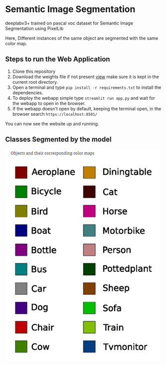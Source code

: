 # Semantic Image Segmentation
deeplabv3+ trained on pascal voc dataset for Semantic Image Segmentation using PixelLib

Here, Different instances of the same object are segmented with the same color map.

## Steps to run the Web Application

1) Clone this repository 
2) Download the weights file if not present [view](https://github.com/ayoolaolafenwa/PixelLib/releases/download/1.1/deeplabv3_xception_tf_dim_ordering_tf_kernels.h5) make sure it is kept in the current root directory.
3) Open a terminal and type 
  `pip install -r requirements.txt` to install the dependencies.
4) To deploy the webapp simple type 
  `streamlit run app.py` and wait for the webapp to open in the browser.
5) If the webapp doesn't open by default, keeping the terminal open, in the browser search
  `https://localhost:8501/`
 
You can now see the website up and running.


## Classes Segmented by the model
![img](xception_model_colormap.png)

